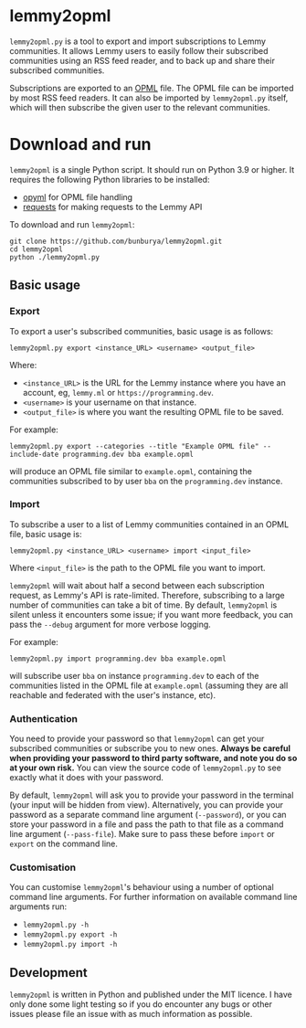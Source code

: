 # lemmy2opml

`lemmy2opml.py` is a tool to export and import subscriptions to Lemmy communities. It allows Lemmy users to easily
follow their subscribed communities using an RSS feed reader, and to back up and share their subscribed communities.

Subscriptions are exported to an [OPML](http://opml.org/) file. The OPML file can be imported by most RSS feed readers.
It can also be imported by `lemmy2opml.py` itself, which will then subscribe the given user to the relevant communities.

# Download and run

`lemmy2opml` is a single Python script. It should run on Python 3.9 or higher. It requires the following Python
libraries to be installed:

- [opyml](https://pypi.org/project/opyml/) for OPML file handling
- [requests](https://pypi.org/project/requests/) for making requests to the Lemmy API

To download and run `lemmy2opml`:
```commandline
git clone https://github.com/bunburya/lemmy2opml.git
cd lemmy2opml
python ./lemmy2opml.py
```

## Basic usage

### Export

To export a user's subscribed communities, basic usage is as follows:

`lemmy2opml.py export <instance_URL> <username> <output_file>`

Where:

- `<instance_URL>` is the URL for the Lemmy instance where you have an account, eg, `lemmy.ml` or
  `https://programming.dev`.
- `<username>` is your username on that instance.
- `<output_file>` is where you want the resulting OPML file to be saved.

For example:
```commandline
lemmy2opml.py export --categories --title "Example OPML file" --include-date programming.dev bba example.opml
```
will produce an OPML file similar to `example.opml`, containing the communities subscribed to by user `bba` on the
`programming.dev` instance.

### Import

To subscribe a user to a list of Lemmy communities contained in an OPML file, basic usage is:

`lemmy2opml.py <instance_URL> <username> import <input_file>`

Where `<input_file>` is the path to the OPML file you want to import.

`lemmy2opml` will wait about half a second between each subscription request, as Lemmy's API is rate-limited. Therefore,
subscribing to a large number of communities can take a bit of time. By default, `lemmy2opml` is silent unless it
encounters some issue; if you want more feedback, you can pass the `--debug` argument for more verbose logging.

For example:
```commandline
lemmy2opml.py import programming.dev bba example.opml
```
will subscribe user `bba` on instance `programming.dev` to each of the communities listed in the OPML file at
`example.opml` (assuming they are all reachable and federated with the user's instance, etc).

### Authentication

You need to provide your password so that `lemmy2opml` can get your subscribed communities or subscribe you to new ones.
**Always be careful when providing your password to third party software, and note you do so at your own risk.** You can
view the source code of `lemmy2opml.py` to see exactly what it does with your password.

By default, `lemmy2opml` will ask you to provide your password in the terminal (your input will be hidden from view).
Alternatively, you can provide your password as a separate command line argument (`--password`), or you can store your
password in a file and pass the path to that file as a command line argument (`--pass-file`). Make sure to pass these
before `import` or `export` on the command line.

### Customisation

You can customise `lemmy2opml`'s behaviour using a number of optional command line arguments. For further information on
available command line arguments run:
- `lemmy2opml.py -h`
- `lemmy2opml.py export -h`
- `lemmy2opml.py import -h`

## Development

`lemmy2opml` is written in Python and published under the MIT licence. I have only done some light testing so if you do
encounter any bugs or other issues please file an issue with as much information as possible.